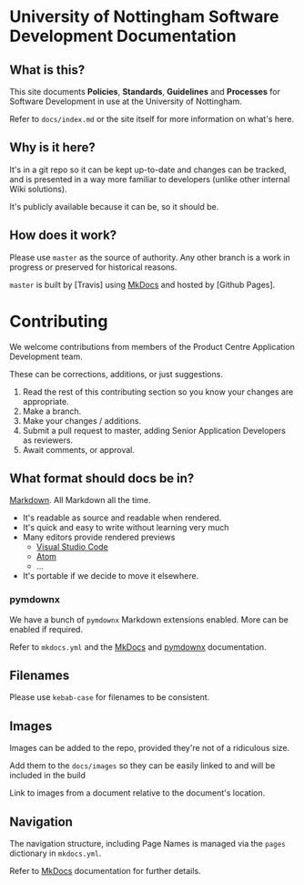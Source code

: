 # University of Nottingham Software Development Documentation

## What is this?

This site documents **Policies**, **Standards**, **Guidelines** and **Processes** for Software Development in use at the University of Nottingham.

Refer to `docs/index.md` or the site itself for more information on what's here.

## Why is it here?

It's in a git repo so it can be kept up-to-date and changes can be tracked, and is presented in a way more familiar to developers (unlike other internal Wiki solutions).

It's publicly available because it can be, so it should be.

## How does it work?

Please use `master` as the source of authority. Any other branch is a work in progress or preserved for historical reasons.

`master` is built by [Travis] using [MkDocs] and hosted by [Github Pages].

# Contributing

We welcome contributions from members of the Product Centre Application Development team.

These can be corrections, additions, or just suggestions.

1. Read the rest of this contributing section so you know your changes are appropriate.
1. Make a branch.
1. Make your changes / additions.
1. Submit a pull request to master, adding Senior Application Developers as reviewers.
1. Await comments, or approval.

## What format should docs be in?

[Markdown]. All Markdown all the time.

- It's readable as source and readable when rendered.
- It's quick and easy to write without learning very much
- Many editors provide rendered previews
    - [Visual Studio Code]
    - [Atom]
    - ...
- It's portable if we decide to move it elsewhere.

### pymdownx

We have a bunch of `pymdownx` Markdown extensions enabled. More can be enabled if required.

Refer to `mkdocs.yml` and the [MkDocs] and [pymdownx] documentation.

## Filenames

Please use `kebab-case` for filenames to be consistent.

## Images

Images can be added to the repo, provided they're not of a ridiculous size.

Add them to the `docs/images` so they can be easily linked to and will be included in the build

Link to images from a document relative to the document's location.

## Navigation

The navigation structure, including Page Names is managed via the `pages` dictionary in `mkdocs.yml`.

Refer to [MkDocs] documentation for further details.

[Markdown]: https://daringfireball.net/projects/markdown/syntax
[MkDocs]: http://www.mkdocs.org/
[Visual Studio Code]: http://code.visualstudio.com/
[Atom]: https://atom.io/
[pymdownx]: https://facelessuser.github.io/pymdown-extensions/